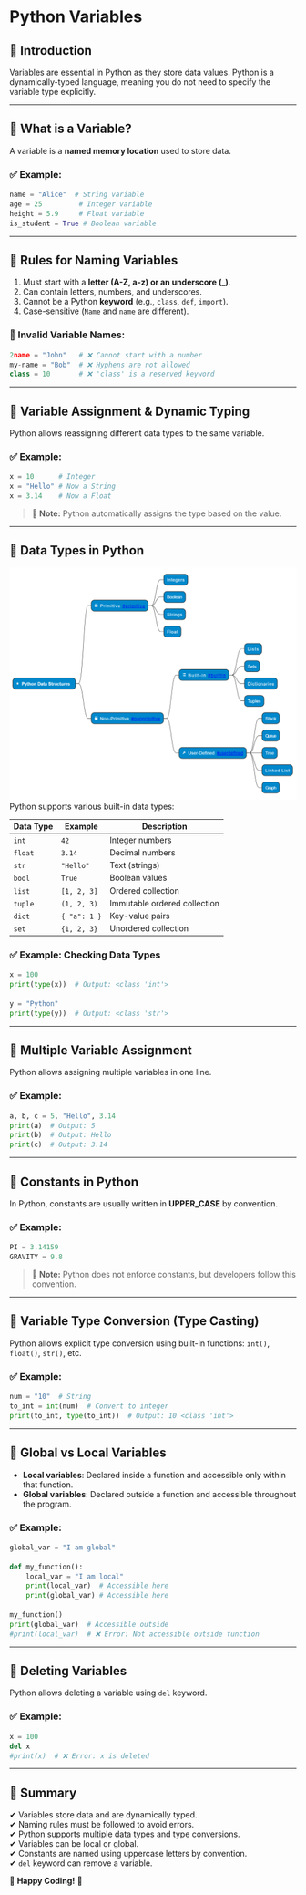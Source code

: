 # **Python Variables**  

## **📌 Introduction**  
Variables are essential in Python as they store data values. Python is a dynamically-typed language, meaning you do not need to specify the variable type explicitly.

---

## **🔹 What is a Variable?**  
A variable is a **named memory location** used to store data.

### **✅ Example:**
```python
name = "Alice"  # String variable
age = 25         # Integer variable
height = 5.9     # Float variable
is_student = True # Boolean variable
```

---

## **🔹 Rules for Naming Variables**
1. Must start with a **letter (A-Z, a-z) or an underscore (_)**.
2. Can contain letters, numbers, and underscores.
3. Cannot be a Python **keyword** (e.g., `class`, `def`, `import`).
4. Case-sensitive (`Name` and `name` are different).

### **🚫 Invalid Variable Names:**
```python
2name = "John"   # ❌ Cannot start with a number
my-name = "Bob"  # ❌ Hyphens are not allowed
class = 10       # ❌ 'class' is a reserved keyword
```

---

## **🔹 Variable Assignment & Dynamic Typing**
Python allows reassigning different data types to the same variable.

### **✅ Example:**
```python
x = 10      # Integer
x = "Hello" # Now a String
x = 3.14    # Now a Float
```

> **📝 Note:** Python automatically assigns the type based on the value.

---

## **🔹 Data Types in Python**
![Pthon Data Types](https://github.com/satishsalyal/Python-Kingdom/blob/main/Untitled%20Diagram%20(1).png)
Python supports various built-in data types:

| Data Type  | Example      | Description |
|------------|-------------|-------------|
| `int`      | `42`        | Integer numbers |
| `float`    | `3.14`      | Decimal numbers |
| `str`      | `"Hello"`   | Text (strings) |
| `bool`     | `True`      | Boolean values |
| `list`     | `[1, 2, 3]` | Ordered collection |
| `tuple`    | `(1, 2, 3)` | Immutable ordered collection |
| `dict`     | `{ "a": 1 }` | Key-value pairs |
| `set`      | `{1, 2, 3}` | Unordered collection |

### **✅ Example: Checking Data Types**
```python
x = 100
print(type(x))  # Output: <class 'int'>

y = "Python"
print(type(y))  # Output: <class 'str'>
```

---

## **🔹 Multiple Variable Assignment**
Python allows assigning multiple variables in one line.

### **✅ Example:**
```python
a, b, c = 5, "Hello", 3.14
print(a)  # Output: 5
print(b)  # Output: Hello
print(c)  # Output: 3.14
```

---

## **🔹 Constants in Python**
In Python, constants are usually written in **UPPER_CASE** by convention.

### **✅ Example:**
```python
PI = 3.14159
GRAVITY = 9.8
```
> **📝 Note:** Python does not enforce constants, but developers follow this convention.

---

## **🔹 Variable Type Conversion (Type Casting)**
Python allows explicit type conversion using built-in functions: `int()`, `float()`, `str()`, etc.

### **✅ Example:**
```python
num = "10"  # String
to_int = int(num)  # Convert to integer
print(to_int, type(to_int))  # Output: 10 <class 'int'>
```

---

## **🔹 Global vs Local Variables**
- **Local variables**: Declared inside a function and accessible only within that function.
- **Global variables**: Declared outside a function and accessible throughout the program.

### **✅ Example:**
```python
global_var = "I am global"

def my_function():
    local_var = "I am local"
    print(local_var)  # Accessible here
    print(global_var) # Accessible here

my_function()
print(global_var)  # Accessible outside
#print(local_var)  # ❌ Error: Not accessible outside function
```

---

## **🔹 Deleting Variables**
Python allows deleting a variable using `del` keyword.

### **✅ Example:**
```python
x = 100
del x
#print(x)  # ❌ Error: x is deleted
```

---

## **📌 Summary**
✔ Variables store data and are dynamically typed.  
✔ Naming rules must be followed to avoid errors.  
✔ Python supports multiple data types and type conversions.  
✔ Variables can be local or global.  
✔ Constants are named using uppercase letters by convention.  
✔ `del` keyword can remove a variable.

🚀 **Happy Coding!** 🎯

